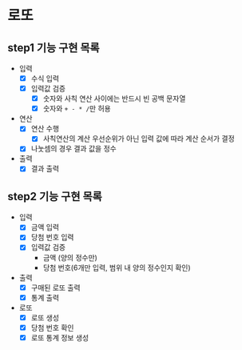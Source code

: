 # 로또
## step1 기능 구현 목록
* 입력
  * [X] 수식 입력
  * [X] 입력값 검증
    * [X] 숫자와 사칙 연산 사이에는 반드시 빈 공백 문자열
    * [X] 숫자와 `+ - * /`만 허용
* 연산
  * [X] 연산 수행 
    * [X] 사칙연산의 계산 우선순위가 아닌 입력 값에 따라 계산 순서가 결정
  * [X] 나눗셈의 경우 결과 값을 정수
* 출력
  * [X] 결과 출력 

## step2 기능 구현 목록
* 입력
  * [X] 금액 입력
  * [X] 당첨 번호 입력
  * [X] 입력값 검증
    * 금액 (양의 정수만)
    * 당첨 번호(6개만 입력, 범위 내 양의 정수인지 확인)
* 출력
  * [X] 구매된 로또 출력
  * [X] 통계 출력
* 로또
  * [X] 로또 생성
  * [X] 당첨 번호 확인
  * [X] 로또 통계 정보 생성